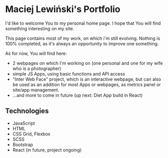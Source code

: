 # Maciej Lewiński's Portfolio

I'd like to welcome You to my personal home page. I hope that You will find something interesting on my site.

This page contains most of my work, on which i'm still evolving. Nothing is 100% completed, as it's always an opportunity to improve one something.

As for now, You will find here:
 - 2 webpages on which I'm working on (one personal and one for my wife who is a photographer)
 - simple JS Apps, using basic functions and API access
 - "Inter Web Face" project, which is an interactive webpage, but can also be used as an addition for most Apps or webpages, as metrics panel or site/app management.
 - ...and more to come in future (up next: Diet App build in React)

## Technologies
- JavaScript
- HTML
- CSS Grid, Flexbox
- SCSS
- Bootstrap
- React (in future, project ongoing)


